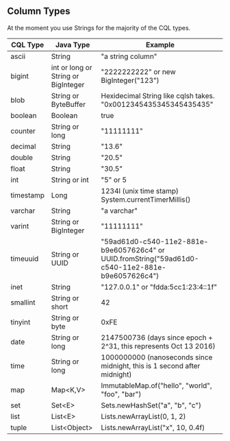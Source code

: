 ## Column Types

At the moment you use Strings for the majority of the CQL types.


| CQL Type        | Java Type   |  Example  |
| ------------- |---------------| -----|
| ascii         | String | "a string column" |
| bigint        | int or long or String or BigInteger      |   "2222222222" or new BigInteger("123") |
| blob          | String or ByteBuffer      |    Hexidecimal String like cqlsh takes. "0x0012345435345345435435" |
| boolean       | Boolean              |   true    |
| counter  | String or long             |    "11111111"   |
| decimal  |      String         |   "13.6"    |
| double   |        String       |   "20.5"    |
| float    |       String        |    "30.5"   |
| int      |        String or int       |   "5" or 5    |
| timestamp     |      Long         |   1234l (unix time stamp) System.currentTimerMillis() |
| varchar  |      String         |  "a varchar"     |
| varint   |        String or BigInteger       |    "11111111"   |
| timeuuid |         String or UUID      |   "59ad61d0-c540-11e2-881e-b9e6057626c4" or UUID.fromString("59ad61d0-c540-11e2-881e-b9e6057626c4")    |
| inet     |        String       |   "127.0.0.1" or "fdda:5cc1:23:4::1f"    |
| smallint | String or short | 42 |
| tinyint  | String or byte  | 0xFE |
| date     | String or long  | 2147500736 (days since epoch + 2^31, this represents Oct 13 2016) |
| time     | String or long  | 1000000000 (nanoseconds since midnight, this is 1 second after midnight) |
| map      | Map\<K,V\>      | ImmutableMap.of("hello", "world", "foo", "bar") |
| set      | Set\<E\>        | Sets.newHashSet("a", "b", "c") |
| list     | List\<E\>       | Lists.newArrayList(0, 1, 2) |
| tuple    | List\<Object\>  | Lists.newArrayList("x", 10, 0.4f) |
